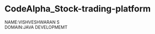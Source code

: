 # CodeAlpha_Stock-trading-platform
NAME:VISHVESHWARAN S                                                                                                                          
DOMAIN:JAVA DEVELOPMEMT                                                                                                                
